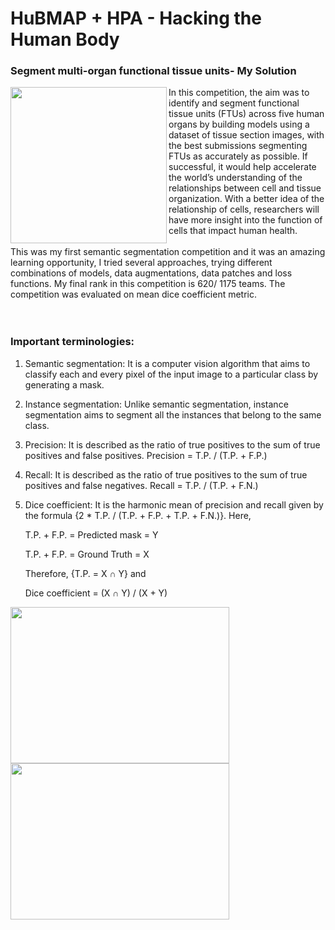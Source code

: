 # HuBMAP + HPA - Hacking the Human Body
### Segment multi-organ functional tissue units- My Solution
<img src = "https://user-images.githubusercontent.com/51321172/195871522-cea7bd96-ef9c-4ec0-ae04-5df791f417ac.png" height="250" width="250" align="left">
In this competition, the aim was to identify and segment functional tissue units (FTUs) across five human organs by building models using a dataset of tissue section images, with the best submissions segmenting FTUs as accurately as possible. If successful, it would help accelerate the world’s understanding of the relationships between cell and tissue organization. With a better idea of the relationship of cells, researchers will have more insight into the function of cells that impact human health.<br /><br />
This was my first semantic segmentation competition and it was an amazing learning opportunity, I tried several approaches, trying different combinations of models, data augmentations, data patches and loss functions. My final rank in this competition is 620/ 1175 teams. The competition was evaluated on mean dice coefficient metric. <br /><br /><br />

### Important terminologies:
1) Semantic segmentation: It is a computer vision algorithm that aims to classify each and every pixel of the input image to a particular class by generating a mask.
2) Instance segmentation: Unlike semantic segmentation, instance segmentation aims to segment all the instances that belong to the same class. 
3) Precision: It is described as the ratio of true positives to the sum of true positives and false positives. Precision = T.P. / (T.P. + F.P.)
4) Recall: It is described as the ratio of true positives to the sum of true positives and false negatives. Recall = T.P. / (T.P. + F.N.)
5) Dice coefficient: It is the harmonic mean of precision and recall given by the formula {2 * T.P. / (T.P. + F.P. + T.P. + F.N.)}. Here,

   T.P. + F.P. = Predicted mask = Y
   
   T.P. + F.P. = Ground Truth = X
   
   Therefore, {T.P. = X ∩ Y} and 
   
   Dice coefficient = (X ∩ Y) / (X + Y)
   
<img src="https://user-images.githubusercontent.com/51321172/195859655-7dcd30da-827e-4abd-bf8b-51bb762703ca.png" height="250" width="350" align = "left">
<img src="https://user-images.githubusercontent.com/51321172/195866069-a5c3ccc3-0092-4485-95ce-ed598f1c7c9c.png" height="250" width="350">
